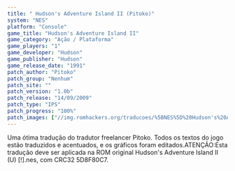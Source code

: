 ```yaml
---
title: " Hudson's Adventure Island II (Pitoko)"
system: "NES"
platform: "Console"
game_title: "Hudson's Adventure Island II"
game_category: "Ação / Plataforma"
game_players: "1"
game_developer: "Hudson"
game_publisher: "Hudson"
game_release_date: "1991"
patch_author: "Pitoko"
patch_group: "Nenhum"
patch_site: ""
patch_version: "1.0b"
patch_release: "14/09/2009"
patch_type: "IPS"
patch_progress: "100%"
patch_images: ["//img.romhackers.org/traducoes/%5BNES%5D%20Hudson's%20Adventure%20Island%20II%20-%20Pitoko%20-%201.png","//img.romhackers.org/traducoes/%5BNES%5D%20Hudson's%20Adventure%20Island%20II%20-%20Pitoko%20-%202.png","//img.romhackers.org/traducoes/%5BNES%5D%20Hudson's%20Adventure%20Island%20II%20-%20Pitoko%20-%203.png"]
---
```

Uma ótima tradução do tradutor freelancer Pitoko. Todos os textos do jogo estão traduzidos e acentuados, e os gráficos foram editados.ATENÇÃO:Esta tradução deve ser aplicada na ROM original Hudson's Adventure Island II (U) [!].nes, com CRC32 5D8F80C7.